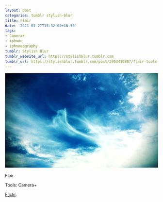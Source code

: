 ```yaml
---
layout: post
categories: tumblr stylish-blur
title: Flair
date: '2011-01-27T15:32:00+10:30'
tags:
- Camera+
- iphone
- iphoneography
tumblr: Stylish Blur
tumblr_website_url: https://stylishblur.tumblr.com
tumblr_url: https://stylishblur.tumblr.com/post/2953410887/flair-tools-camera-flickr
---
```

 ![](/content/images/tumblr/stylish-blur/tumblr_lfo0plhcOU1qeku5yo1_1280.jpg)  

Flair.

Tools: Camera+

[Flickr](http://www.flickr.com/photos/jden/5455982544).

